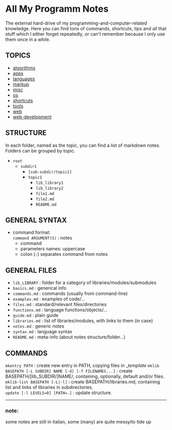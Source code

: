 # All My Programm Notes
The external hard-drive of my programming-and-computer-related knowledge.
Here you can find tons of commands, shortcuts, tips and all that stuff which I either forget repeatedly, or can't remember because I only use them once in a while.

## TOPICS  
*	[algorithms](algorithms/README.md)  
*	[apps](apps/README.md)  
*	[languages](languages/README.md)  
*	[markup](markup/README.md)  
*	[misc](misc/README.md)  
*	[os](os/README.md)  
*	[shortcuts](shortcuts/README.md)  
*	[tools](tools/README.md)  
*	[web](web/README.md)  
*	[web-development](web-development/README.md)  

## STRUCTURE
In each folder, named as the topic, you can find a list of markdown notes.
Folders can be grouped by topic.

-	`root` 
	-	`subdir1`  
		-	`[sub-subdir/topic1]`
		-	`topic1`  
			-	`lib_library1`
			-	`lib_library2`
			-	`file1.md`  
			-	`file2.md`  
			-	`README.md`  

## GENERAL SYNTAX
-	command format:  
	`command ARGUMENT(S)` : notes  
	-	command  
	-	parameters names: uppercase
	-	colon (`:`) separates command from notes

## GENERAL FILES
*	`lib_LIBRARY` : folder for a category of libraries/modules/submodules  
*	`basics.md` : generical info  
*	`commands.md` : commands (usually from command-line)  
*	`examples.md` : examples of code/...  
*	`files.md` : standard/relevant files/directories  
*	`functions.md` : language functions/objects/...  
*	`guide.md` : plain guide  
*	`libraries.md` : list of libraries/modules, with links to them (in case)  
*	`notes.md` : generic notes  
*	`syntax.md` : language syntax  
*	`README.md` : meta-info (about notes structure/folder...)  

## COMMANDS
`mkentry PATH` : create new entry in PATH, copying files in __template_
`mklib BASEPATH [-L SUBDIR] NAME [-d] [-f FILENAMES...]` : create BASEPATH/[lib_SUBDIR/]NAME/, containing, optionally, default and/or files.  
`mklib-list BASEPATH [-L|-l]` : create BASEPATH/libraries.md, containing list and links of libraries in subdirectories.  
`update [-l LEVELS=0] [PATH=.]` : update structure.




---
### note:
some notes are still in italian, some (many) are quite messy/to tide up







































